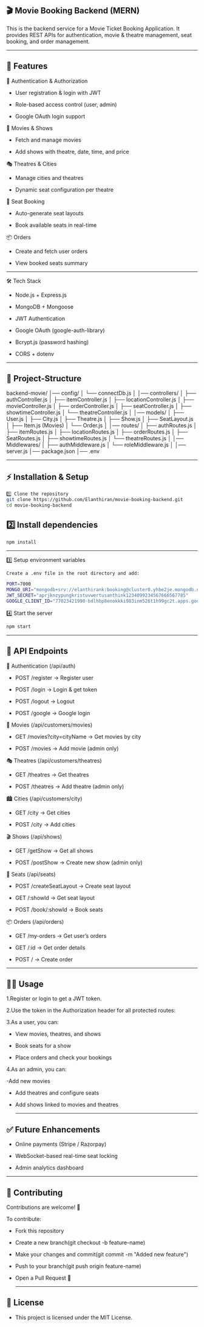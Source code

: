 ## 🎬 Movie Booking Backend (MERN)

This is the backend service for a Movie Ticket Booking Application.
It provides REST APIs for authentication, movie & theatre management, seat booking, and order management.

---

## 🚀 Features

🔑 Authentication & Authorization

- User registration & login with JWT

- Role-based access control (user, admin)

- Google OAuth login support

🎥 Movies & Shows

- Fetch and manage movies

- Add shows with theatre, date, time, and price

🎭 Theatres & Cities

- Manage cities and theatres

- Dynamic seat configuration per theatre

💺 Seat Booking

- Auto-generate seat layouts

- Book available seats in real-time

📦 Orders

- Create and fetch user orders

- View booked seats summary

---

🛠️ Tech Stack

- Node.js + Express.js

- MongoDB + Mongoose

- JWT Authentication

- Google OAuth (google-auth-library)

- Bcrypt.js (password hashing)

- CORS + dotenv

---

## 📂 Project-Structure
backend-movie/
│── config/
│   └── connectDb.js
│
│── controllers/
│   ├── authController.js
│   ├── itemController.js
│   ├── locationController.js
│   ├── movieController.js
│   ├── orderController.js
│   ├── seatController.js
│   ├── showtimeController.js
│   └── theatreController.js
│
│── models/
│   ├── User.js
│   ├── City.js
│   ├── Theatre.js
│   ├── Show.js
│   ├── SeatLayout.js
│   ├── Item.js   (Movies)
│   └── Order.js
│
│── routes/
│   ├── authRoutes.js
│   ├── itemRoutes.js
│   ├── locationRoutes.js
│   ├── orderRoutes.js
│   ├── SeatRoutes.js
│   ├── showtimeRoutes.js
│   └── theatreRoutes.js
│
│── Middlewares/
│   ├── authMiddleware.js
│   └── roleMiddleware.js
│
│── server.js
│── package.json
│── .env

---

## ⚡ Installation & Setup
```bash
1️⃣ Clone the repository
git clone https://github.com/Elanthiran/movie-booking-backend.git
cd movie-booking-backend
```
## 2️⃣ Install dependencies
```bash
npm install
```
---

3️⃣ Setup environment variables
```bash
Create a .env file in the root directory and add:

PORT=7000
MONGO_URI="mongodb+srv://elanthirank:booking@cluster0.yhbe2je.mongodb.net/"
JWT_SECRET="aprjknzypungkristuvwertusanthink1234099234567666567785"
GOOGLE_CLIENT_ID="77023421990-bdlhbp8enokkki983inm526t1h99gc2t.apps.googleusercontent.com"
```
4️⃣ Start the server
```bash
npm start
```

---

## 📌 API Endpoints
🔑 Authentication (/api/auth)

- POST /register → Register user

- POST /login → Login & get token

- POST /logout → Logout

- POST /google → Google login

🎥 Movies (/api/customers/movies)

- GET /movies?city=cityName → Get movies by city

- POST /movies → Add movie (admin only)

🎭 Theatres (/api/customers/theatres)

- GET /theatres → Get theatres

- POST /theatres → Add theatre (admin only)

🏙️ Cities (/api/customers/city)

- GET /city → Get cities

- POST /city → Add cities

🎬 Shows (/api/shows)

- GET /getShow → Get all shows

- POST /postShow → Create new show (admin only)

💺 Seats (/api/seats)

- POST /createSeatLayout → Create seat layout

- GET /:showId → Get seat layout

- POST /book/:showId → Book seats

📦 Orders (/api/orders)

- GET /my-orders → Get user’s orders

- GET /:id → Get order details

- POST / → Create order

---

## 👨‍💻 Usage

1.Register or login to get a JWT token.

2.Use the token in the Authorization header for all protected routes:


3.As a user, you can:

- View movies, theatres, and shows

- Book seats for a show

- Place orders and check your bookings

4.As an admin, you can:

-Add new movies

- Add theatres and configure seats

- Add shows linked to movies and theatres

  ---
## ✅ Future Enhancements

- Online payments (Stripe / Razorpay)

- WebSocket-based real-time seat locking

- Admin analytics dashboard

---

## 🤝 Contributing

Contributions are welcome! 🎉

To contribute:

- Fork this repository

- Create a new branch(git checkout -b feature-name)


- Make your changes and commit(git commit -m "Added new feature")


- Push to your branch(git push origin feature-name)

- Open a Pull Request 🚀

  ---
  
## 📜 License

- This project is licensed under the MIT License.
